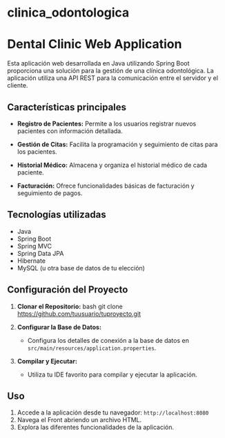 # clinica_odontologica
# Dental Clinic Web Application

Esta aplicación web desarrollada en Java utilizando Spring Boot proporciona una solución para la gestión de una clínica odontológica. La aplicación utiliza una API REST para la comunicación entre el servidor y el cliente.

## Características principales

- **Registro de Pacientes:** Permite a los usuarios registrar nuevos pacientes con información detallada.

- **Gestión de Citas:** Facilita la programación y seguimiento de citas para los pacientes.

- **Historial Médico:** Almacena y organiza el historial médico de cada paciente.

- **Facturación:** Ofrece funcionalidades básicas de facturación y seguimiento de pagos.

## Tecnologías utilizadas

- Java
- Spring Boot
- Spring MVC
- Spring Data JPA
- Hibernate
- MySQL (u otra base de datos de tu elección)

## Configuración del Proyecto

1. **Clonar el Repositorio:**
   bash
   git clone https://github.com/tuusuario/tuproyecto.git
   

2. **Configurar la Base de Datos:**
   - Configura los detalles de conexión a la base de datos en `src/main/resources/application.properties`.

3. **Compilar y Ejecutar:**
   - Utiliza tu IDE favorito para compilar y ejecutar la aplicación.

## Uso

1. Accede a la aplicación desde tu navegador: `http://localhost:8080`
2. Navega el Front abriendo un archivo HTML.
3. Explora las diferentes funcionalidades de la aplicación.